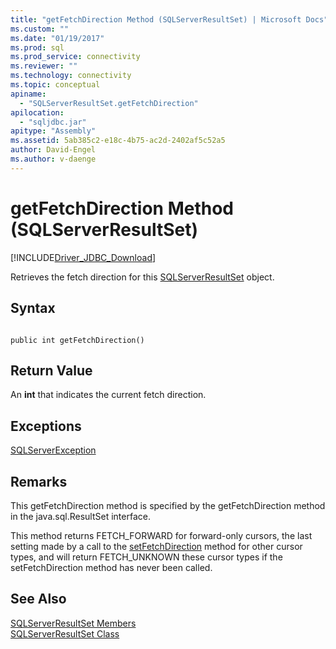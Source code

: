 ```yaml
---
title: "getFetchDirection Method (SQLServerResultSet) | Microsoft Docs"
ms.custom: ""
ms.date: "01/19/2017"
ms.prod: sql
ms.prod_service: connectivity
ms.reviewer: ""
ms.technology: connectivity
ms.topic: conceptual
apiname: 
  - "SQLServerResultSet.getFetchDirection"
apilocation: 
  - "sqljdbc.jar"
apitype: "Assembly"
ms.assetid: 5ab385c2-e18c-4b75-ac2d-2402af5c52a5
author: David-Engel
ms.author: v-daenge
---
```

# getFetchDirection Method (SQLServerResultSet)
[!INCLUDE[Driver_JDBC_Download](../../../includes/driver_jdbc_download.md)]

  Retrieves the fetch direction for this [SQLServerResultSet](../../../connect/jdbc/reference/sqlserverresultset-class.md) object.  
  
## Syntax  
  
```  
  
public int getFetchDirection()  
```  
  
## Return Value  
 An **int** that indicates the current fetch direction.  
  
## Exceptions  
 [SQLServerException](../../../connect/jdbc/reference/sqlserverexception-class.md)  
  
## Remarks  
 This getFetchDirection method is specified by the getFetchDirection method in the java.sql.ResultSet interface.  
  
 This method returns FETCH_FORWARD for forward-only cursors, the last setting made by a call to the [setFetchDirection](../../../connect/jdbc/reference/setfetchdirection-method-sqlserverresultset.md) method for other cursor types, and will return FETCH_UNKNOWN these cursor types if the setFetchDirection method has never been called.  
  
## See Also  
 [SQLServerResultSet Members](../../../connect/jdbc/reference/sqlserverresultset-members.md)   
 [SQLServerResultSet Class](../../../connect/jdbc/reference/sqlserverresultset-class.md)  
  
  

